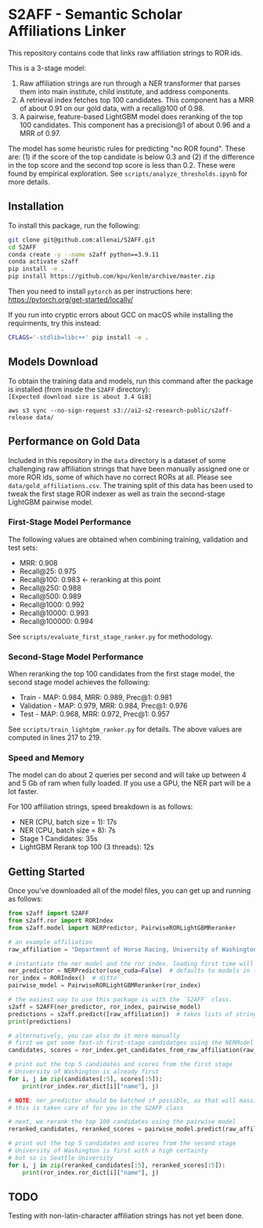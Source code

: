 # S2AFF - Semantic Scholar Affiliations Linker
This repository contains code that links raw affiliation strings to ROR ids.

This is a 3-stage model:
1. Raw affiliation strings are run through a NER transformer that parses them into main institute, child institute, and address components.
2. A retrieval index fetches top 100 candidates. This component has a MRR of about 0.91 on our gold data, with a recall@100 of 0.98.
3. A pairwise, feature-based LightGBM model does reranking of the top 100 candidates. This component has a precision@1 of about 0.96 and a MRR of 0.97.

The model has some heuristic rules for predicting "no ROR found". These are: (1) if the score of the top candidate is below 0.3 and (2) if the difference in the top score and the second top score is less than 0.2. These were found by empirical exploration. See `scripts/analyze_thresholds.ipynb` for more details.

## Installation
To install this package, run the following:

```bash
git clone git@github.com:allenai/S2AFF.git
cd S2AFF
conda create -y --name s2aff python==3.9.11
conda activate s2aff
pip install -e .
pip install https://github.com/kpu/kenlm/archive/master.zip
```

Then you need to install `pytorch` as per instructions here: https://pytorch.org/get-started/locally/

If you run into cryptic errors about GCC on macOS while installing the requirments, try this instead:
```bash
CFLAGS='-stdlib=libc++' pip install -e .
```

## Models Download

To obtain the training data and models, run this command after the package is installed (from inside the `S2AFF` directory):  
```[Expected download size is about 3.4 GiB]```

`aws s3 sync --no-sign-request s3://ai2-s2-research-public/s2aff-release data/`


## Performance on Gold Data
Included in this repository in the `data` directory is a dataset of some challenging raw affiliation strings that have been manually assigned
one or more ROR ids, some of which have no correct RORs at all. Please see `data/gold_affiliations.csv`. The training split of this data has been used to tweak the first 
stage ROR indexer as well as train the second-stage LightGBM pairwise model.

### First-Stage Model Performance
The following values are obtained when combining training, validation and test sets:

- MRR: 0.908
- Recall@25: 0.975
- Recall@100: 0.983 <- reranking at this point
- Recall@250: 0.988
- Recall@500: 0.989
- Recall@1000: 0.992
- Recall@10000: 0.993
- Recall@100000: 0.994

See `scripts/evaluate_first_stage_ranker.py` for methodology.

### Second-Stage Model Performance
When reranking the top 100 candidates from the first stage model, the second stage model achieves the following:

- Train - MAP: 0.984, MRR: 0.989, Prec@1: 0.981
- Validation - MAP: 0.979, MRR: 0.984, Prec@1: 0.976
- Test - MAP: 0.968, MRR: 0.972, Prec@1: 0.957

See `scripts/train_lightgbm_ranker.py` for details. The above values are computed in lines 217 to 219.

### Speed and Memory
The model can do about 2 queries per second and will take up between 4 and 5 Gb of ram when fully loaded. If you use a GPU, the NER part will be a lot faster.

For 100 affiliation strings, speed breakdown is as follows:

- NER (CPU, batch size = 1): 17s
- NER (CPU, batch size = 8): 7s
- Stage 1 Candidates: 35s
- LightGBM Rerank top 100 (3 threads): 12s

## Getting Started

Once you've downloaded all of the model files, you can get up and running as follows:
```python
from s2aff import S2AFF
from s2aff.ror import RORIndex
from s2aff.model import NERPredictor, PairwiseRORLightGBMReranker

# an example affiliation
raw_affiliation = "Department of Horse Racing, University of Washington, Seattle, WA 98115 USA"

# instantiate the ner model and the ror index. loading first time will take ~10-30s
ner_predictor = NERPredictor(use_cuda=False)  # defaults to models in the data directory
ror_index = RORIndex()  # ditto
pairwise_model = PairwiseRORLightGBMReranker(ror_index)

# the easiest way to use this package is with the `S2AFF` class.
s2aff = S2AFF(ner_predictor, ror_index, pairwise_model)
predictions = s2aff.predict([raw_affiliation])  # takes lists of strings
print(predictions)

# alternatively, you can also do it more manually
# first we get some fast-sh first-stage candidatges using the NERModel and RORIndex
candidates, scores = ror_index.get_candidates_from_raw_affiliation(raw_affiliation, ner_predictor)

# print out the top 5 candidates and scores from the first stage
# University of Washington is already first
for i, j in zip(candidates[:5], scores[:5]):
    print(ror_index.ror_dict[i]["name"], j)

# NOTE: ner_predictor should be batched if possible, as that will massively increase retrieval speed
# this is taken care of for you in the S2AFF class

# next, we rerank the top 100 candidates using the pairwise model
reranked_candidates, reranked_scores = pairwise_model.predict(raw_affiliation, candidates[:100], scores[:100])

# print out the top 5 candidates and scores from the second stage
# University of Washington is first with a high certainty
# but so is Seattle University
for i, j in zip(reranked_candidates[:5], reranked_scores[:5]):
    print(ror_index.ror_dict[i]["name"], j)
```

## TODO
Testing with non-latin-character affiliation strings has not yet been done.
